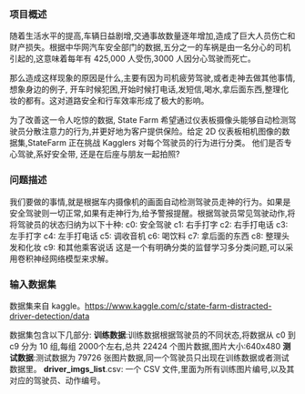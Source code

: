 ### 项目概述

随着生活水平的提高,车辆日益剧增,交通事故数量逐年增加,造成了巨大人员伤亡和财产损失。根据中华网汽车安全部门的数据,五分之一的车祸是由一名分心的司机引起的,这意味着每年有 425,000 人受伤,3000 人因分心驾驶而死亡。

那么造成这样现象的原因是什么,主要有因为司机疲劳驾驶,或者走神去做其他事情,想象身边的例子, 开车时候犯困,开始时候打电话,发短信,喝水,拿后面东西,整理化妆的都有。这对道路安全和行车效率形成了极大的影响。

为了改善这一令人吃惊的数据, State Farm 希望通过仪表板摄像头能够自动检测驾驶员分散注意力的行为,并更好地为客户提供保险。给定 2D 仪表板相机图像的数据集,StateFarm 正在挑战 Kagglers 对每个驾驶员的行为进行分类。 他们是否专心驾驶,系好安全带, 还是在后座与朋友一起拍照?

### 问题描述

我们要做的事情,就是根据车内摄像机的画面自动检测驾驶员走神的行为。如果是安全驾驶则一切正常,如果有走神行为,给予警报提醒。根据驾驶员常见驾驶动作,将将驾驶员的状态归纳为以下十种:
c0: 安全驾驶
c1: 右手打字
c2: 右手打电话
c3: 左手打字
c4: 左手打电话
c5: 调收音机
c6: 喝饮料
c7: 拿后面的东西
c8: 整理头发和化妆
c9: 和其他乘客说话
这是一个有明确分类的监督学习多分类问题,可以采用卷积神经网络模型来求解。

### 输入数据集

数据集来自 kaggle。https://www.kaggle.com/c/state-farm-distracted-driver-detection/data

数据集包含以下几部分:
**训练数据**:训练数据根据驾驶员的不同状态,将数据从 c0 到 c9 分为 10 组,每组 2000个左右,总共 22424 个图片数据,图片大小:640x480
**测试数据**:测试数据为 79726 张图片数据,同一个驾驶员只出现在训练数据或者测试数据里。
**driver_imgs_list**.csv: 一个 CSV 文件,里面为所有训练图片编号,以及其对应的驾驶员、动作编号。
